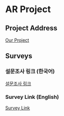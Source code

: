 # AR Project

## Project Address
[Our Project](https://kidy1998.github.io/AR_PROJECT/main.html)

## Surveys
### 설문조사 링크 (한국어)
[설문조사 링크](https://docs.google.com/forms/d/e/1FAIpQLSeWT79OiNUERqls2mhneEgne43lUo3O6o2cV4pgJpepUhbKjA/viewform?usp=sf_link)

### Survey Link (English)
[Survey Link](https://docs.google.com/forms/d/e/1FAIpQLSfBxzWyVV4yr0Cz-OXDXKe49THKpbk0eCh242iPzSQb5wxnQg/viewform?usp=sf_link)


